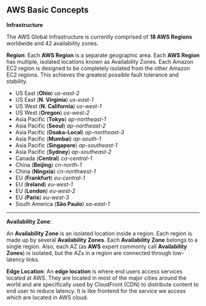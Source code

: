 AWS Basic Concepts
-
**Infrastructure**

The AWS Global Infrastructure is currently comprised of **18 AWS Regions** worldwide and 42 availability zones.

**Region**: 
Each **AWS Region** is a separate geographic area. Each **AWS Region** has multiple, isolated locations known as Availability Zones.
Each Amazon EC2 region is designed to be completely isolated from the other Amazon EC2 regions. This achieves the greatest possible fault tolerance and stability.

 - US East (**Ohio**) *us-east-2*
 - US East (**N. Virginia**) *us-east-1*
 - US West (**N. California**) *us-west-1*
 - US West (**Oregon**) *us-west-2*
 - Asia Pacific (**Tokyo**) *ap-northeast-1*
 - Asia Pacific (**Seoul**) *ap-northeast-2*
 - Asia Pacific (**Osaka-Local**) *ap-northeast-3*
 - Asia Pacific (**Mumbai**) *ap-south-1*
 - Asia Pacific (**Singapore**) *ap-southeast-1*
 - Asia Pacific (**Sydney**) *ap-southeast-2*
 - Canada (**Central**) *ca-central-1*
 - China (**Beijing**) *cn-north-1*
 - China (**Ningxia**) *cn-northwest-1*
 - EU (**Frankfurt**) *eu-central-1*
 - EU (**Ireland**) *eu-west-1*
 - EU (**London**) *eu-west-2*
 - EU (**Paris**) *eu-west-3*
 - South America (**São Paulo**) *sa-east-1*
---
**Availability Zone**:

An **Availability Zone** is an isolated location inside a region. Each region is made up by several **Availability Zones**. Each **Availability Zone** belongs to a single region. Also, each AZ (as **AWS** expert commonly call **Availability Zones**) is isolated, but the AZs in a region are connected through low-latency links.

**Edge Location**:
An **edge location** is where end users access services located at AWS. They are located in most of the major cities around the world and are specifically used by CloudFront (CDN) to distribute content to end user to reduce latency. It is like frontend for the service we access which are located in AWS cloud.
<!--stackedit_data:
eyJoaXN0b3J5IjpbODY4NDExMjg0LC0xNjA0NzAwODY3LDE1OT
gwMTY5MzksOTI2MzAyOTA2LDk2OTA4NTc5NiwtMTUwNDYyOTA1
LC0xNzcxMjI5NjQzXX0=
-->